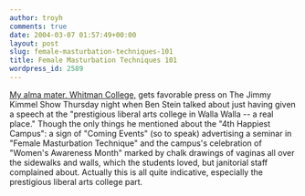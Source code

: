 ```yaml
---
author: troyh
comments: true
date: 2004-03-07 01:57:49+00:00
layout: post
slug: female-masturbation-techniques-101
title: Female Masturbation Techniques 101
wordpress_id: 2589
---
```


[My alma mater, Whitman College,](http://www.whitman.edu) gets favorable press on The Jimmy Kimmel Show Thursday night when Ben Stein talked about just having given a speech at the "prestigious liberal arts college in Walla Walla -- a real place."  Though the only things he mentioned about the "4th Happiest Campus": a sign of "Coming Events" (so to speak) advertising a seminar in "Female Masturbation Technique" and the campus's celebration of "Women's Awareness Month" marked by chalk drawings of vaginas all over the sidewalks and walls, which the students loved, but janitorial staff complained about.  Actually this is all quite indicative, especially the prestigious liberal arts college part.
